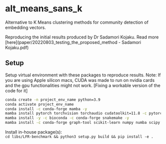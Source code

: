 # alt_means_sans_k
Alternative to K Means clustering methods for community detection of embedding vectors.


Reproducing the initial results produced by Dr Sadamori Kojaku. Read more [here](paper/20220803_testing_the_proposed_method - Sadamori Kojaku.pdf)
## Setup
Setup virtual environment with these packages to reproduce results. 
Note: If you are using Apple silicon macs, CUDA was made to run on nvidia cards and the gpu functionalities might not work. [Fixing a workable version of the code for it]

```bash
conda create -n project_env_name python=3.9  
conda activate project_env_name    
conda install -c conda-forge mamba -y  
mamba install pytorch torchvision torchaudio cudatoolkit=11.8 -c pytorch -c nvidia -y  
mamba install -y -c bioconda -c conda-forge snakemake -y  
mamba install -c conda-forge graph-tool scikit-learn numpy numba scipy pandas polars networkx seaborn matplotlib gensim ipykernel tqdm black faiss-gpu==1.7.3 -y 
```

Install in-house package(s):  
`cd libs/LFR-benchmark && python3 setup.py build && pip install -e .`
